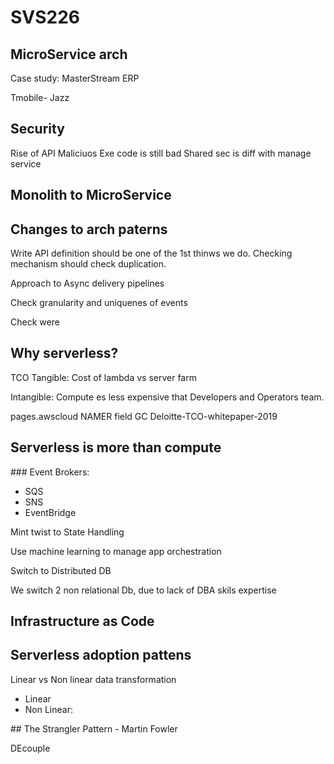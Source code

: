 # SVS226

## MicroService arch

Case study: MasterStream ERP

Tmobile- Jazz

## Security

Rise of API
Maliciuos Exe code is still bad
Shared sec is diff with manage service

## Monolith to MicroService

## Changes to arch paterns

Write API definition should be one of the 1st thinws we do.
Checking mechanism should check duplication.

Approach to Async delivery pipelines

Check granularity and uniquenes of events

Check were

## Why serverless?

TCO
Tangible: Cost of lambda vs server farm

Intangible: Compute es less expensive that Developers and Operators team.

pages.awscloud NAMER field GC Deloitte-TCO-whitepaper-2019

## Serverless is more than compute

### Event Brokers:

- SQS
- SNS
- EventBridge

Mint twist to State Handling

Use machine learning to manage app orchestration

Switch to Distributed DB

We switch 2 non relational Db, due to lack of DBA skils expertise

## Infrastructure as Code

## Serverless adoption pattens

Linear vs Non linear data transformation

- Linear
- Non Linear:

## The Strangler Pattern - Martin Fowler

DEcouple
